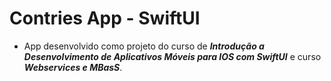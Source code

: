 # Contries App - SwiftUI
- App desenvolvido como projeto do curso de ***Introdução a Desenvolvimento de Aplicativos Móveis para IOS com SwiftUI*** e curso ***Webservices e MBasS***.